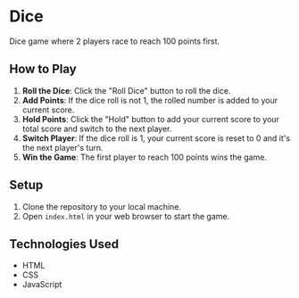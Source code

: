 # Dice

Dice game where 2 players race to reach 100 points first.

## How to Play

1. **Roll the Dice**: Click the "Roll Dice" button to roll the dice.
2. **Add Points**: If the dice roll is not 1, the rolled number is added to your current score.
3. **Hold Points**: Click the "Hold" button to add your current score to your total score and switch to the next player.
4. **Switch Player**: If the dice roll is 1, your current score is reset to 0 and it's the next player's turn.
5. **Win the Game**: The first player to reach 100 points wins the game.

## Setup

1. Clone the repository to your local machine.
2. Open `index.html` in your web browser to start the game.

## Technologies Used

- HTML
- CSS
- JavaScript
